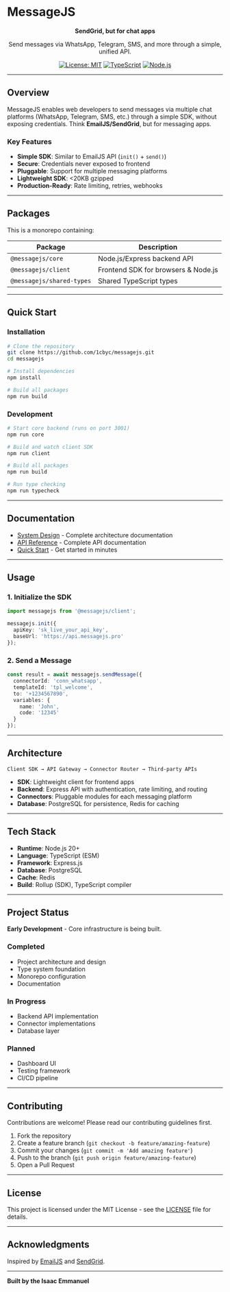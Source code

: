 # MessageJS

<div align="center">

**SendGrid, but for chat apps**

Send messages via WhatsApp, Telegram, SMS, and more through a simple, unified API.

[![License: MIT](https://img.shields.io/badge/License-MIT-yellow.svg)](https://opensource.org/licenses/MIT)
[![TypeScript](https://img.shields.io/badge/TypeScript-5.3+-blue.svg)](https://www.typescriptlang.org/)
[![Node.js](https://img.shields.io/badge/Node.js-20+-green.svg)](https://nodejs.org/)

</div>

---

## Overview

MessageJS enables web developers to send messages via multiple chat platforms (WhatsApp, Telegram, SMS, etc.) through a simple SDK, without exposing credentials. Think **EmailJS/SendGrid**, but for messaging apps.

### Key Features

- **Simple SDK**: Similar to EmailJS API (`init()` + `send()`)
- **Secure**: Credentials never exposed to frontend
- **Pluggable**: Support for multiple messaging platforms
- **Lightweight SDK**: <20KB gzipped
- **Production-Ready**: Rate limiting, retries, webhooks

---

## Packages

This is a monorepo containing:

| Package | Description |
|---------|-------------|
| `@messagejs/core` | Node.js/Express backend API |
| `@messagejs/client` | Frontend SDK for browsers & Node.js |
| `@messagejs/shared-types` | Shared TypeScript types |

---

## Quick Start

### Installation

```bash
# Clone the repository
git clone https://github.com/1cbyc/messagejs.git
cd messagejs

# Install dependencies
npm install

# Build all packages
npm run build
```

### Development

```bash
# Start core backend (runs on port 3001)
npm run core

# Build and watch client SDK
npm run client

# Build all packages
npm run build

# Run type checking
npm run typecheck
```

---

## Documentation

- [System Design](docs/system_design.txt) - Complete architecture documentation
- [API Reference](docs/API_REFERENCE.md) - Complete API documentation
- [Quick Start](docs/QUICK_START.md) - Get started in minutes

---

## Usage

### 1. Initialize the SDK

```typescript
import messagejs from '@messagejs/client';

messagejs.init({
  apiKey: 'sk_live_your_api_key',
  baseUrl: 'https://api.messagejs.pro'
});
```

### 2. Send a Message

```typescript
const result = await messagejs.sendMessage({
  connectorId: 'conn_whatsapp',
  templateId: 'tpl_welcome',
  to: '+1234567890',
  variables: {
    name: 'John',
    code: '12345'
  }
});
```

---

## Architecture

```
Client SDK → API Gateway → Connector Router → Third-party APIs
```

- **SDK**: Lightweight client for frontend apps
- **Backend**: Express API with authentication, rate limiting, and routing
- **Connectors**: Pluggable modules for each messaging platform
- **Database**: PostgreSQL for persistence, Redis for caching

---

## Tech Stack

- **Runtime**: Node.js 20+
- **Language**: TypeScript (ESM)
- **Framework**: Express.js
- **Database**: PostgreSQL
- **Cache**: Redis
- **Build**: Rollup (SDK), TypeScript compiler

---

## Project Status

**Early Development** - Core infrastructure is being built.

### Completed
- Project architecture and design
- Type system foundation
- Monorepo configuration
- Documentation

### In Progress
- Backend API implementation
- Connector implementations
- Database layer

### Planned
- Dashboard UI
- Testing framework
- CI/CD pipeline

---

## Contributing

Contributions are welcome! Please read our contributing guidelines first.

1. Fork the repository
2. Create a feature branch (`git checkout -b feature/amazing-feature`)
3. Commit your changes (`git commit -m 'Add amazing feature'`)
4. Push to the branch (`git push origin feature/amazing-feature`)
5. Open a Pull Request

---

## License

This project is licensed under the MIT License - see the [LICENSE](LICENSE) file for details.

---

## Acknowledgments

Inspired by [EmailJS](https://www.emailjs.com/) and [SendGrid](https://sendgrid.com/).

---

**Built by the Isaac Emmanuel**
